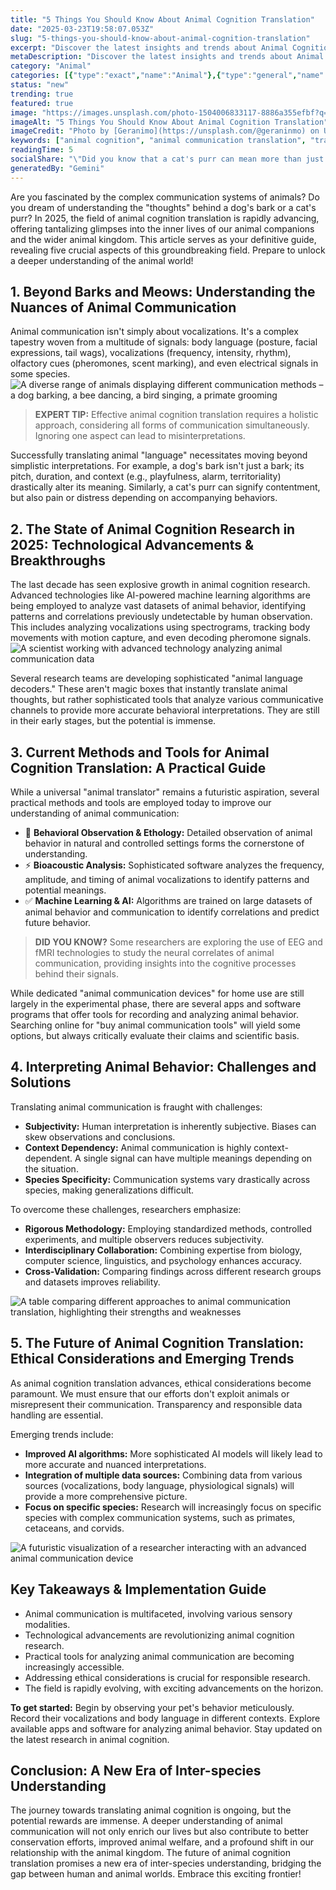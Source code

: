 ```yaml
---
title: "5 Things You Should Know About Animal Cognition Translation"
date: "2025-03-23T19:58:07.053Z"
slug: "5-things-you-should-know-about-animal-cognition-translation"
excerpt: "Discover the latest insights and trends about Animal Cognition Translation. This comprehensive guide covers everything you need to know about Animal Cognition Translation in 2025."
metaDescription: "Discover the latest insights and trends about Animal Cognition Translation. This comprehensive guide covers everything you need to know about Animal Cognit..."
category: "Animal"
categories: [{"type":"exact","name":"Animal"},{"type":"general","name":"Science"},{"type":"medium","name":"Cognitive Science"},{"type":"specific","name":"Communication"},{"type":"niche","name":"Interspecies Dialogue"}]
status: "new"
trending: true
featured: true
image: "https://images.unsplash.com/photo-1504006833117-8886a355efbf?q=85&w=1200&fit=max&fm=webp&auto=compress"
imageAlt: "5 Things You Should Know About Animal Cognition Translation"
imageCredit: "Photo by [Geranimo](https://unsplash.com/@geraninmo) on Unsplash"
keywords: ["animal cognition", "animal communication translation", "translate animal language", "animal language decoder", "animal cognition research", "best animal communication devices", "how animals communicate", "interpreting animal behavior", "buy animal communication tools", "animal cognition translation software"]
readingTime: 5
socialShare: "\"Did you know that a cat's purr can mean more than just contentment?  Advances in animal cognition translation are revealing the surprising complexity of animal communication.\""
generatedBy: "Gemini"
---
```




Are you fascinated by the complex communication systems of animals?  Do you dream of understanding the "thoughts" behind a dog's bark or a cat's purr? In 2025, the field of animal cognition translation is rapidly advancing, offering tantalizing glimpses into the inner lives of our animal companions and the wider animal kingdom. This article serves as your definitive guide, revealing five crucial aspects of this groundbreaking field.  Prepare to unlock a deeper understanding of the animal world!

## 1.  Beyond Barks and Meows: Understanding the Nuances of Animal Communication

Animal communication isn't simply about vocalizations.  It's a complex tapestry woven from a multitude of signals:  body language (posture, facial expressions, tail wags), vocalizations (frequency, intensity, rhythm), olfactory cues (pheromones, scent marking), and even electrical signals in some species.  ![A diverse range of animals displaying different communication methods – a dog barking, a bee dancing, a bird singing, a primate grooming](https://images.unsplash.com/photo-1497206365907-f5e630693df0?q=85&w=1200&fit=max&fm=webp&auto=compress)

> **EXPERT TIP:**  Effective animal cognition translation requires a holistic approach, considering all forms of communication simultaneously.  Ignoring one aspect can lead to misinterpretations.

Successfully translating animal "language" necessitates moving beyond simplistic interpretations.  For example, a dog's bark isn't just a bark; its pitch, duration, and context (e.g., playfulness, alarm, territoriality) drastically alter its meaning. Similarly, a cat's purr can signify contentment, but also pain or distress depending on accompanying behaviors.

## 2.  The State of Animal Cognition Research in 2025:  Technological Advancements & Breakthroughs

The last decade has seen explosive growth in animal cognition research.  Advanced technologies like AI-powered machine learning algorithms are being employed to analyze vast datasets of animal behavior, identifying patterns and correlations previously undetectable by human observation.  This includes analyzing vocalizations using spectrograms, tracking body movements with motion capture, and even decoding pheromone signals. ![A scientist working with advanced technology analyzing animal communication data](https://images.unsplash.com/photo-1486365227551-f3f90034a57c?q=85&w=1200&fit=max&fm=webp&auto=compress)

Several research teams are developing sophisticated "animal language decoders."  These aren't magic boxes that instantly translate animal thoughts, but rather sophisticated tools that analyze various communicative channels to provide more accurate behavioral interpretations.  They are still in their early stages, but the potential is immense.

## 3.  Current Methods and Tools for Animal Cognition Translation:  A Practical Guide

While a universal "animal translator" remains a futuristic aspiration, several practical methods and tools are employed today to improve our understanding of animal communication:

* 🔑 **Behavioral Observation & Ethology:**  Detailed observation of animal behavior in natural and controlled settings forms the cornerstone of understanding.
* ⚡ **Bioacoustic Analysis:**  Sophisticated software analyzes the frequency, amplitude, and timing of animal vocalizations to identify patterns and potential meanings.
* ✅ **Machine Learning & AI:**  Algorithms are trained on large datasets of animal behavior and communication to identify correlations and predict future behavior.

> **DID YOU KNOW?**  Some researchers are exploring the use of EEG and fMRI technologies to study the neural correlates of animal communication, providing insights into the cognitive processes behind their signals.

While dedicated "animal communication devices" for home use are still largely in the experimental phase, there are several apps and software programs that offer tools for recording and analyzing animal behavior.  Searching online for "buy animal communication tools" will yield some options, but always critically evaluate their claims and scientific basis.

## 4.  Interpreting Animal Behavior:  Challenges and Solutions

Translating animal communication is fraught with challenges:

* **Subjectivity:**  Human interpretation is inherently subjective.  Biases can skew observations and conclusions.
* **Context Dependency:**  Animal communication is highly context-dependent.  A single signal can have multiple meanings depending on the situation.
* **Species Specificity:**  Communication systems vary drastically across species, making generalizations difficult.

To overcome these challenges, researchers emphasize:

* **Rigorous Methodology:**  Employing standardized methods, controlled experiments, and multiple observers reduces subjectivity.
* **Interdisciplinary Collaboration:**  Combining expertise from biology, computer science, linguistics, and psychology enhances accuracy.
* **Cross-Validation:**  Comparing findings across different research groups and datasets improves reliability.

![A table comparing different approaches to animal communication translation, highlighting their strengths and weaknesses](https://images.unsplash.com/photo-1529040181623-e04ebc611e25?q=85&w=1200&fit=max&fm=webp&auto=compress)

## 5.  The Future of Animal Cognition Translation:  Ethical Considerations and Emerging Trends

As animal cognition translation advances, ethical considerations become paramount.  We must ensure that our efforts don't exploit animals or misrepresent their communication.  Transparency and responsible data handling are essential.

Emerging trends include:

* **Improved AI algorithms:**  More sophisticated AI models will likely lead to more accurate and nuanced interpretations.
* **Integration of multiple data sources:** Combining data from various sources (vocalizations, body language, physiological signals) will provide a more comprehensive picture.
* **Focus on specific species:**  Research will increasingly focus on specific species with complex communication systems, such as primates, cetaceans, and corvids.

![A futuristic visualization of a researcher interacting with an advanced animal communication device](https://images.unsplash.com/photo-1504006833117-8886a355efbf?q=85&w=1200&fit=max&fm=webp&auto=compress)

## Key Takeaways & Implementation Guide

* Animal communication is multifaceted, involving various sensory modalities.
* Technological advancements are revolutionizing animal cognition research.
* Practical tools for analyzing animal communication are becoming increasingly accessible.
* Addressing ethical considerations is crucial for responsible research.
* The field is rapidly evolving, with exciting advancements on the horizon.

**To get started:**  Begin by observing your pet's behavior meticulously.  Record their vocalizations and body language in different contexts.  Explore available apps and software for analyzing animal behavior.  Stay updated on the latest research in animal cognition.

## Conclusion:  A New Era of Inter-species Understanding

The journey towards translating animal cognition is ongoing, but the potential rewards are immense.  A deeper understanding of animal communication will not only enrich our lives but also contribute to better conservation efforts, improved animal welfare, and a profound shift in our relationship with the animal kingdom.  The future of animal cognition translation promises a new era of inter-species understanding, bridging the gap between human and animal worlds.  Embrace this exciting frontier!

